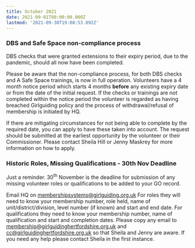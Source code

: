 ```yaml
---
title: October 2021
date: 2021-09-01T00:00:00.000Z
lastmod: '2021-09-30T19:08:53.092Z'
---
```


### DBS and Safe Space non-compliance process
DBS checks that were granted extensions to their expiry period, due to the pandemic, should all
now have been completed.

Please be aware that the non-compliance process, for both DBS checks and A Safe Space trainings,
is now in full operation. Volunteers have a 4 month notice period which starts 4 months **before** any
existing expiry date or from the date of the initial request. If the checks or trainings are not
completed within the notice period the volunteer is regarded as having breached Girlguiding policy
and the process of withdrawal/refusal of membership is initiated by HQ.

If there are mitigating circumstances for not being able to complete by the required date, you can
apply to have these taken into account. The request should be submitted at the earliest opportunity
by the volunteer or their Commissioner. Please contact Sheila Hill or Jenny Maskrey for more
information on how to apply.

### Historic Roles, Missing Qualifications - 30th Nov Deadline
Just a reminder. 30<sup>th</sup> November is the deadline for submission of any missing volunteer roles or
qualifications to be added to your GO record.

Email HQ on [membershipsystems@girlguiding.org.uk](mailto:membershipsystems@girlguiding.org.uk) For roles they will need to know your
membership number, role held, name of unit/district/division, level number (if known) and start
and end date. For qualifications they need to know your membership number, name of
qualification and start and completion dates. Please copy any email to
[membership@girlguidinghertfordshire.org.uk](mailto:membership@girlguidinghertfordshire.org.uk) and [cc@girlguidinghertfordshire.org.uk](mailto:cc@girlguidinghertfordshire.org.uk) so that Sheila
and Jenny are aware. If you need any help please contact Sheila in the first instance.
